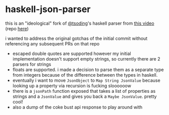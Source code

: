 # haskell-json-parser

this is an "ideological" fork of [@tsoding](https://github.com/tsoding)'s haskell parser from [this video](https://www.youtube.com/watch?v=N9RUqGYuGfw) (repo [here](https://github.com/tsoding/haskell-json))

i wanted to address the original gotchas of the initial commit without referencing any subsequent PRs on that repo

* escaped double quotes are supported however my initial implementation doesn't support empty strings, so currently there are 2 parsers for strings
* floats are supported. i made a decision to parse them as a separate type from integers because of the difference between the types in haskell.
* eventually i want to move `JsonObject` to `Map String JsonValue` because looking up a property via recursion is fucking sloooooow
* there is a `jsonPath` function exposed that takes a list of properties as strings and a `JsonValue` and gives you back a `Maybe JsonValue`. pretty cool!
* also a dump of the coke bust api response to play around with
